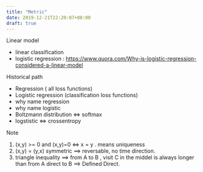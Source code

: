 ```yaml
---
title: "Metric"
date: 2019-12-21T22:20:07+08:00
draft: true
---
```


Linear model 
- linear classification 
- logistic regression : https://www.quora.com/Why-is-logistic-regression-considered-a-linear-model

Historical path 

- Regression ( all loss functions)
- Logistic regression (classification loss functions)
- why name regression 
- why name logistic
- Boltzmann distribution <=>  softmax 
- logstistic <=> crossentropy 


Note 
1. (x,y) >= 0 and (x,y)=0 <=> x = y . means uniqueness
2. (x,y) = (y,x) symmetric  ==> reversable, no time direction. 
3. triangle inequality ==> from A to B , visit C in the middel is always longer than from A direct to B ==> Defined Direct. 


